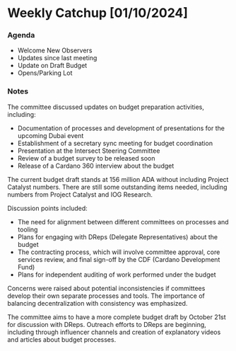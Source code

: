# Weekly Catchup \[01/10/2024]

### Agenda

* Welcome New Observers
* Updates since last meeting
* Update on Draft Budget
* Opens/Parking Lot

### Notes

The committee discussed updates on budget preparation activities, including:

* Documentation of processes and development of presentations for the upcoming Dubai event
* Establishment of a secretary sync meeting for budget coordination
* Presentation at the Intersect Steering Committee
* Review of a budget survey to be released soon
* Release of a Cardano 360 interview about the budget

The current budget draft stands at 156 million ADA without including Project Catalyst numbers. There are still some outstanding items needed, including numbers from Project Catalyst and IOG Research.

Discussion points included:

* The need for alignment between different committees on processes and tooling
* Plans for engaging with DReps (Delegate Representatives) about the budget
* The contracting process, which will involve committee approval, core services review, and final sign-off by the CDF (Cardano Development Fund)
* Plans for independent auditing of work performed under the budget

Concerns were raised about potential inconsistencies if committees develop their own separate processes and tools. The importance of balancing decentralization with consistency was emphasized.

The committee aims to have a more complete budget draft by October 21st for discussion with DReps. Outreach efforts to DReps are beginning, including through influencer channels and creation of explanatory videos and articles about budget processes.
